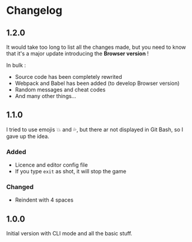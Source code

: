 # Changelog

## 1.2.0
It would take too long to list all the changes made, but you need to know that it's a major update introducing the **Browser version** !

In bulk :
- Source code has been completely rewrited
- Webpack and Babel has been added (to develop Browser version)
- Random messages and cheat codes
- And many other things...



## 1.1.0
I tried to use emojis 💥 and 💦, but there ar not displayed in Git Bash, so I gave up the idea.

### Added
- Licence and editor config file
- If you type `exit` as shot, it will stop the game

### Changed
- Reindent with 4 spaces



## 1.0.0
Initial version with CLI mode and all the basic stuff.
